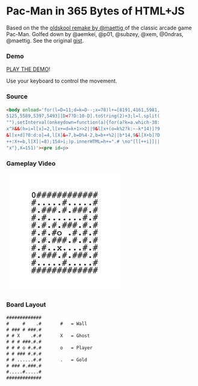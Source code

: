 # Pac-Man in 365 Bytes of HTML+JS

Based on the the [oldskool remake by @maettig ](http://maettig.com/code/javascript/pac-man-in-140byt.es.html) of the classic arcade game Pac-Man. Golfed down by @aemkei, @p01, @subzey, @xem, @0ndras, @maettig. See the original [gist](https://gist.github.com/maettig/1384306).

### Demo

[PLAY THE DEMO](http://output.jsbin.com/hitige/quiet)!

Use your keyboard to control the movement.

### Source

```html
<body onload='for(l=D=11;d=k=D--;x=78)l+=[8191,4161,5981,
5125,5589,5397,5493][D<7?D:10-D].toString(2)+3;l=l.split(
""),setInterval(onkeydown=function(a){for(a?k=a.which-38:
x^X&&(h=i=l[x]=2,l[x+=d=k+1>>2||9&l[x+(o=k%2?k:~-k*14)]?9
&l[x+d]?0:d:o]=4,l[X]&=7,b=D%4-2,b=b++%2||b*14,9&l[X+b]?D
++:X+=b,l[X]|=8);154>i;)p.innerHTML=h+=".# \no"[l[++i]]||
"x"},X=151)'><pre id=p>
```

### Gameplay Video

![Pac-Man](https://raw.githubusercontent.com/codegolf/pac-man/master/pacman.gif)

### Board Layout

```
#############
#     #    .#       #   = Wall
# ### # ###.#
# # X    .#.#       X   = Ghost
# # # ###.#.#
# # # o #.#.#       o   = Player
# # ### #.#.#
# # ......#.#       .   = Gold
# ### #.###.#
#.....#.....#
#############
```